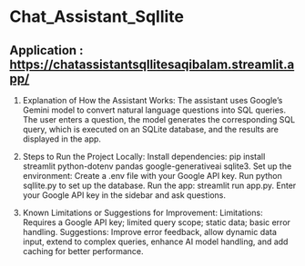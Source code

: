 # Chat_Assistant_Sqllite

## Application : https://chatassistantsqllitesaqibalam.streamlit.app/
1. Explanation of How the Assistant Works:
The assistant uses Google’s Gemini model to convert natural language questions into SQL queries. The user enters a question, the model generates the corresponding SQL query, which is executed on an SQLite database, and the results are displayed in the app.

2. Steps to Run the Project Locally:
Install dependencies: pip install streamlit python-dotenv pandas google-generativeai sqlite3.
Set up the environment: Create a .env file with your Google API key.
Run python sqllite.py to set up the database.
Run the app: streamlit run app.py.
Enter your Google API key in the sidebar and ask questions.
3. Known Limitations or Suggestions for Improvement:
Limitations: Requires a Google API key; limited query scope; static data; basic error handling.
Suggestions: Improve error feedback, allow dynamic data input, extend to complex queries, enhance AI model handling, and add caching for better performance.
